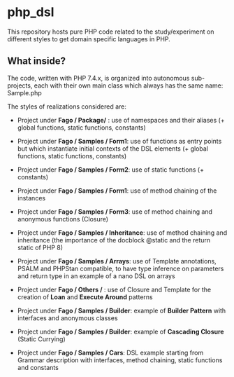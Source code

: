 # php_dsl
This repository hosts pure PHP code related to the study/experiment on different styles to get  domain specific languages ​​in PHP.

## What inside?
The code, written with PHP 7.4.x, is organized into autonomous sub-projects, each with their own
main class which always has the same name: Sample.php

The styles of realizations considered are:

- Project under **Fago / Package/** : use of namespaces and their aliases (+ global functions, static functions, constants)

- Project under **Fago / Samples / Form1**: use of functions as entry points but which instantiate initial contexts of the DSL elements (+ global functions, static functions, constants)

- Project under **Fago / Samples / Form2**: use of static functions (+ constants)

- Project under **Fago / Samples / Form1**: use of method chaining of the instances

- Project under **Fago / Samples / Form3**: use of method chaining and anonymous functions (Closure)

- Project under **Fago / Samples / Inheritance**: use of method chaining and inheritance (the importance of the docblock @static and the return static of PHP 8)

- Project under **Fago / Samples / Arrays**: use of Template annotations, PSALM and PHPStan compatible, to have type inference
  on parameters and return type in an example of a nano DSL on arrays

- Project under **Fago / Others /** : use of Closure and Template for the creation of **Loan** and **Execute Around** patterns

- Project under **Fago / Samples / Builder**: example of **Builder Pattern** with interfaces and anonymous classes

- Project under **Fago / Samples / Builder**: example of **Cascading Closure** (Static Currying)

- Project under **Fago / Samples / Cars**: DSL example starting from Grammar description with interfaces, method chaining, static functions and constants
